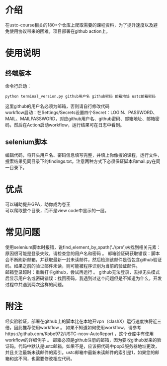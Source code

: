# 介绍
在ustc-course相关的180+个仓库上爬取需要的课程资料，为了提升速度以及避免使用协议带来的困难，项目部署在github action上。  

# 使用说明
## 终端版本
命令行启动：
```shell
python terminal_version.py github用户名 github密码 邮箱地址 ustc邮箱密码
```
这里github的用户名必须为邮箱，否则请自行修改代码  
workflow启动：在Settings/Secrets设置四个Secret：LOGIN、PASSWORD、MAIL、MAILPASSWORD，对应github用户名、github密码、邮箱地址、邮箱密码，然后在Action启动workflow，运行结果可在日志中看到。  
## selenium脚本
编辑代码，将开头用户名、密码信息填写完整，并填上你像搜的课程，运行文件，搜索结果见同目录下的findings.txt。注意两种方式下必须保证脚本和mail.py在同一目录下。
# 优点
可以辅助提升GPA，助你成为卷王  
可以爬取整个目录，而不是view code中显示的一层。
# 常见问题
使用selenium脚本时报错，说find_element_by_xpath('.//pre')未找到相关元素：原因很可能是登录失败，请检查您的用户名和密码 。 
邮箱验证码获取错误：脚本会不断刷新邮箱，并获取最新一封未读邮件，然后检测该邮件是否包含github验证码。如果之前的验证邮件未读，则可能被程序识别为当前的验证邮件。  
邮箱登录超时：重新打卡github，尝试再运行  。
github无法登录，去掉无头模式后显示用户名或密码错误：找回密码，我遇到过这个问题但是不知道为什么，开发过程中共遇到两次这样的问题。
# 附注
经实验验证，部署在github上的脚本比在本地开vpn（clashX）运行速度快将近三倍，因此推荐使用workflow  。
如果不知道如何使用workflow，请参考https://github.com/Kobe972/USTC-ncov-AutoReport ，这个仓库中有使用workflow的详细例子  。
邮箱必须是github注册的邮箱，因为要收github发来的验证码。代码中默认是ustc邮箱，如果不是，应该把代码中pop3服务器地址更改，并且关注最新未读邮件的索引。ustc邮箱中最新未读邮件的索引是1，如果您的邮箱和这不同，也需要修改相应代码。

